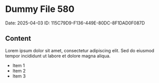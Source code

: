 # Dummy File 580

Date: 2025-04-03
ID: 115C79D9-F136-449E-80DC-8F1DAD0F087D

## Content

Lorem ipsum dolor sit amet, consectetur adipiscing elit.
Sed do eiusmod tempor incididunt ut labore et dolore magna aliqua.

* Item 1
* Item 2
* Item 3
